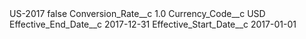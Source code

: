 <?xml version="1.0" encoding="UTF-8"?>
<CustomMetadata xmlns="http://soap.sforce.com/2006/04/metadata" xmlns:xsi="http://www.w3.org/2001/XMLSchema-instance" xmlns:xsd="http://www.w3.org/2001/XMLSchema">
    <label>US-2017</label>
    <protected>false</protected>
    <values>
        <field>Conversion_Rate__c</field>
        <value xsi:type="xsd:double">1.0</value>
    </values>
    <values>
        <field>Currency_Code__c</field>
        <value xsi:type="xsd:string">USD</value>
    </values>
    <values>
        <field>Effective_End_Date__c</field>
        <value xsi:type="xsd:date">2017-12-31</value>
    </values>
    <values>
        <field>Effective_Start_Date__c</field>
        <value xsi:type="xsd:date">2017-01-01</value>
    </values>
</CustomMetadata>
